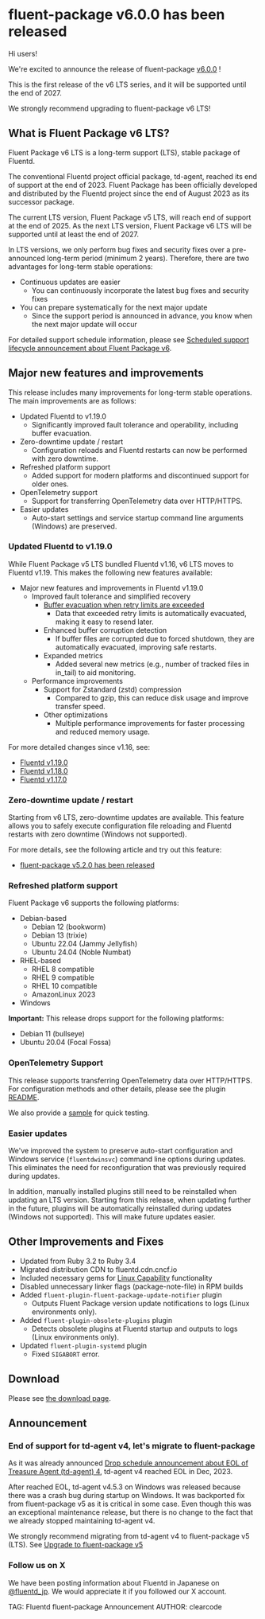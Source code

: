 # fluent-package v6.0.0 has been released

Hi users!

We're excited to announce the release of fluent-package [v6.0.0](https://github.com/fluent/fluent-package-builder/releases/tag/v6.0.0) !

This is the first release of the v6 LTS series, and it will be supported until the end of 2027.

We strongly recommend upgrading to fluent-package v6 LTS!

## What is Fluent Package v6 LTS?
Fluent Package v6 LTS is a long-term support (LTS), stable package of Fluentd.

The conventional Fluentd project official package, td-agent, reached its end of support at the end of 2023. Fluent Package has been officially developed and distributed by the Fluentd project since the end of August 2023 as its successor package.

The current LTS version, Fluent Package v5 LTS, will reach end of support at the end of 2025.
As the next LTS version, Fluent Package v6 LTS will be supported until at least the end of 2027.

In LTS versions, we only perform bug fixes and security fixes over a pre-announced long-term period (minimum 2 years).
Therefore, there are two advantages for long-term stable operations:

* Continuous updates are easier
  * You can continuously incorporate the latest bug fixes and security fixes
* You can prepare systematically for the next major update
  * Since the support period is announced in advance, you know when the next major update will occur

For detailed support schedule information, please see [Scheduled support lifecycle announcement about Fluent Package v6](/blog/fluent-package-v6-scheduled-lifecycle).

## Major new features and improvements
This release includes many improvements for long-term stable operations.
The main improvements are as follows:

* Updated Fluentd to v1.19.0
  * Significantly improved fault tolerance and operability, including buffer evacuation.
* Zero-downtime update / restart
  * Configuration reloads and Fluentd restarts can now be performed with zero downtime.
* Refreshed platform support
  * Added support for modern platforms and discontinued support for older ones.
* OpenTelemetry support
  * Support for transferring OpenTelemetry data over HTTP/HTTPS.
* Easier updates
  * Auto-start settings and service startup command line arguments (Windows) are preserved.

### Updated Fluentd to v1.19.0
While Fluent Package v5 LTS bundled Fluentd v1.16, v6 LTS moves to Fluentd v1.19.
This makes the following new features available:

* Major new features and improvements in Fluentd v1.19.0
  * Improved fault tolerance and simplified recovery
    * [Buffer evacuation when retry limits are exceeded](https://docs.fluentd.org/buffer#handling-successive-failures)
      * Data that exceeded retry limits is automatically evacuated, making it easy to resend later.
    * Enhanced buffer corruption detection
      * If buffer files are corrupted due to forced shutdown, they are automatically evacuated, improving safe restarts.
    * Expanded metrics
      * Added several new metrics (e.g., number of tracked files in in_tail) to aid monitoring.
  * Performance improvements
    * Support for Zstandard (zstd) compression
        * Compared to gzip, this can reduce disk usage and improve transfer speed.
    * Other optimizations
        * Multiple performance improvements for faster processing and reduced memory usage.

For more detailed changes since v1.16, see:

* [Fluentd v1.19.0](https://www.fluentd.org/blog/fluentd-v1.19.0-has-been-released)
* [Fluentd v1.18.0](https://www.fluentd.org/blog/fluentd-v1.18.0-has-been-released)
* [Fluentd v1.17.0](https://www.fluentd.org/blog/fluentd-v1.17.0-has-been-released)

### Zero-downtime update / restart
Starting from v6 LTS, zero-downtime updates are available.
This feature allows you to safely execute configuration file reloading and Fluentd restarts with zero downtime (Windows not supported).

For more details, see the following article and try out this feature:

* [fluent-package v5.2.0 has been released](https://www.fluentd.org/blog/fluent-package-v5.2.0-has-been-released)

### Refreshed platform support
Fluent Package v6 supports the following platforms:

* Debian-based
  * Debian 12 (bookworm)
  * Debian 13 (trixie)
  * Ubuntu 22.04 (Jammy Jellyfish)
  * Ubuntu 24.04 (Noble Numbat)
* RHEL-based
  * RHEL 8 compatible
  * RHEL 9 compatible
  * RHEL 10 compatible
  * AmazonLinux 2023
* Windows

<div markdown="span" class="alert alert-danger" role="alert">
  <b>Important:</b> This release drops support for the following platforms:

  <ul>
    <li>Debian 11 (bullseye)</li>
    <li>Ubuntu 20.04 (Focal Fossa)</li>
  </ul>
</div>

### OpenTelemetry Support
This release supports transferring OpenTelemetry data over HTTP/HTTPS.
For configuration methods and other details, please see the plugin [README](https://github.com/fluent-plugins-nursery/fluent-plugin-opentelemetry/blob/main/README.md).

We also provide a [sample](https://github.com/fluent-plugins-nursery/fluent-plugin-opentelemetry/tree/main/example) for quick testing.

### Easier updates
We've improved the system to preserve auto-start configuration and Windows service (`fluentdwinsvc`) command line options during updates.
This eliminates the need for reconfiguration that was previously required during updates.

In addition, manually installed plugins still need to be reinstalled when updating an LTS version.
Starting from this release, when updating further in the future, plugins will be automatically reinstalled during updates (Windows not supported).
This will make future updates easier.

## Other Improvements and Fixes
* Updated from Ruby 3.2 to Ruby 3.4
* Migrated distribution CDN to fluentd.cdn.cncf.io
* Included necessary gems for [Linux Capability](https://docs.fluentd.org/deployment/linux-capability) functionality
* Disabled unnecessary linker flags (package-note-file) in RPM builds
* Added `fluent-plugin-fluent-package-update-notifier` plugin
  * Outputs Fluent Package version update notifications to logs (Linux environments only).
* Added `fluent-plugin-obsolete-plugins` plugin
  * Detects obsolete plugins at Fluentd startup and outputs to logs (Linux environments only).
* Updated `fluent-plugin-systemd` plugin
  * Fixed `SIGABORT` error.


## Download

Please see [the download page](/download/fluent_package).

## Announcement

### End of support for td-agent v4, let's migrate to fluent-package

As it was already announced [Drop schedule announcement about EOL of Treasure Agent (td-agent) 4](schedule-for-td-agent-4-eol), td-agent v4 reached EOL in Dec, 2023.

After reached EOL, td-agent v4.5.3 on Windows was released because there was a crash bug during startup on Windows. It was backported fix from fluent-package v5 as
it is critical in some case. Even though this was an exceptional maintenance release, but there is no change to the fact that we already stopped maintaining td-agent v4.

We strongly recommend migrating from td-agent v4 to fluent-package v5 (LTS).
See [Upgrade to fluent-package v5](upgrade-td-agent-v4-to-v5)

### Follow us on X

We have been posting information about Fluentd in Japanese on [@fluentd_jp](https://x.com/fluentd_jp).
We would appreciate it if you followed our X account.

TAG: Fluentd fluent-package Announcement
AUTHOR: clearcode

